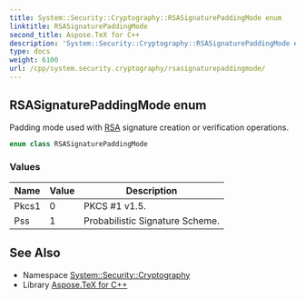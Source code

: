 ```yaml
---
title: System::Security::Cryptography::RSASignaturePaddingMode enum
linktitle: RSASignaturePaddingMode
second_title: Aspose.TeX for C++
description: 'System::Security::Cryptography::RSASignaturePaddingMode enum. Padding mode used with RSA signature creation or verification operations in C++.'
type: docs
weight: 6100
url: /cpp/system.security.cryptography/rsasignaturepaddingmode/
---
```

## RSASignaturePaddingMode enum


Padding mode used with [RSA](../rsa/) signature creation or verification operations.

```cpp
enum class RSASignaturePaddingMode
```

### Values

| Name | Value | Description |
| --- | --- | --- |
| Pkcs1 | 0 | PKCS #1 v1.5. |
| Pss | 1 | Probabilistic Signature Scheme. |

## See Also

* Namespace [System::Security::Cryptography](../)
* Library [Aspose.TeX for C++](../../)
